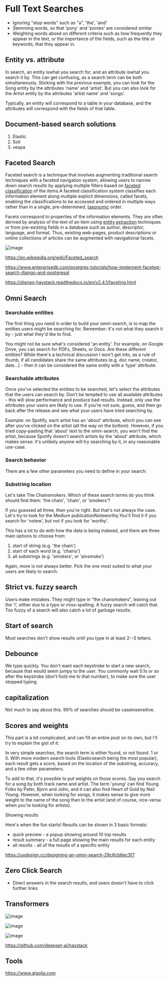 # Full Text Searches

- Ignoring "stop words" such as "a", 'the', 'and'
- Stemming words, so that 'pony' and 'ponies' are considered similar
- Weighting words absed on different criteria such as how frequently they appear in the text, or the importance of the fields, such as the title or keywords, that they appear in.

## Entity vs. attribute

In search, an entity iswhat you search for, and an attribute iswhat you search it by. This can get confusing, as a search term can be both simultaneously. Sticking with the previous example, you can look for the Song entity by the attributes 'name' and 'artist'. But you can also look for the Artist entity by the attributes 'artist name' and 'songs'.

Typically, an entity will correspond to a table in your database, and the attributes will correspond with the fields of that table.

## Document-based search solutions

1. Elastic
2. Solr
3. vespa

## Faceted Search

Faceted search is a technique that involves augmenting traditional search techniques with a faceted navigation system, allowing users to narrow down search results by applying multiple filters based on [faceted classification](https://en.wikipedia.org/wiki/Faceted_classification) of the items.A faceted classification system classifies each information element along multiple explicit dimensions, called facets, enabling the classifications to be accessed and ordered in multiple ways rather than in a single, pre-determined, [taxonomic](https://en.wikipedia.org/wiki/Taxonomy_(general)) order.

Facets correspond to properties of the information elements. They are often derived by analysis of the text of an item using [entity extraction](https://en.wikipedia.org/wiki/Entity_extraction) techniques or from pre-existing fields in a database such as author, descriptor, language, and format. Thus, existing web-pages, product descriptions or online collections of articles can be augmented with navigational facets.

![image](../../media/Technologies-Elasticsearch-Full-Text-Searches-image1.jpg)

https://en.wikipedia.org/wiki/Faceted_search

https://www.enterprisedb.com/postgres-tutorials/how-implement-faceted-search-django-and-postgresql

https://django-haystack.readthedocs.io/en/v2.4.1/faceting.html

## Omni Search

### Searchable entities

The first thing you need in order to build your omni-search, is to map the entities users might be searching for. Remember: it's not what they search it by - just what they'd like to find.

You might not be sure what's considered 'an entity'. For example, on Google Drive, you can search for PDFs, Sheets, or Docs. Are these different entities? While there's a technical discussion I won't get into, as a rule of thumb, if all candidates share the same attributes (e.g. doc name, creator, date...) - then it can be considered the same entity with a 'type' attribute.

### Searchable attributes

Once you've selected the entities to be searched, let's select the attributes that the users can search by. Don't be tempted to use all available attributes - this will slow performance and produce bad results. Instead, only use the attributes your users are likely to use. If you're not sure, guess, and then go back after the release and see what your users have tried searching by.

Example: on Spotify, each artist has an 'about' attribute, which you can see after you've clicked on the artist (all the way on the bottom). However, if you tried copy-pasting that 'about' text to the omni-search, you won't find the artist, because Spotify doesn't search artists by the 'about' attribute, which makes sense: it's unlikely anyone will try searching by it, in any reasonable use-case.

### Search behavior

There are a few other parameters you need to define in your search:

### Substring location

Let's take The Chainsmokers. Which of these search terms do you think should find them: 'the chain', 'chain', or 'smokers'?

If you guessed all three, then you're right. But that's not always the case. Let's try to look for the Medium publicationNoteworthy.You'll find it if you search for 'notew', but not if you look for 'worthy'.

This has a lot to do with how the data is being indexed, and there are three main options to choose from:

1. start of string (e.g. 'the chain')
2. start of each word (e.g. 'chains')
3. all substrings (e.g. 'smokers', or 'ainsmoke')

Again, more is not always better. Pick the one most suited to what your users are likely to search.

## Strict vs. fuzzy search

Users make mistakes. They might type in "the chansmokers", leaving out the 'i', either due to a typo or miss-spelling. A fuzzy search will catch that. Too fuzzy of a search will also catch a lot of garbage results.

## Start of search

Most searches don't show results until you type in at least 2--3 letters.

## Debounce

We type quickly. You don't want each keystroke to start a new search, because that would seem jumpy to the user. You commonly wait 0.1s or so after the keystroke (don't hold me to that number), to make sure the user stopped typing.

## capitalization

Not much to say about this. 99% of searches should be caseinsensitive.

## Scores and weights

This part is a bit complicated, and can fill an entire post on its own, but I'll try to explain the gist of it:

In very simple searches, the search term is either found, or not found. 1 or 0. With more modern search tools (Elasticsearch being the most popular), each result gets a score, based on the location of the substring, accuracy, and a few other parameters.

To add to that, it's possible to put weights on those scores. Say you search for a song by both track name and artist. The term 'young' can find Young Folks by Peter, Bjorn and John, and it can also find Heart of Gold by Neil Young. However, when looking for songs, it makes sense to give more weight to the name of the song than to the artist (and of course, vice-versa when you're looking for artists).

Showing results

Here's when the fun starts! Results can be shown in 3 basic formats:

- quick preview - a popup showing around 10 top results
- result summary - a full page showing the main results for each entity
- all results - all of the results of a specific entity

https://uxdesign.cc/designing-an-omni-search-29c6cb6ec3f7

## Zero Click Search

- Direct answers in the search results, and users doesn't have to click further links

## Transformers

![image](../../media/Technologies-Elasticsearch-Full-Text-Searches-image2.jpg)

![image](../../media/Technologies-Elasticsearch-Full-Text-Searches-image3.jpg)

![image](../../media/Technologies-Elasticsearch-Full-Text-Searches-image4.jpg)

https://github.com/deepset-ai/haystack

## Tools

https://www.algolia.com
